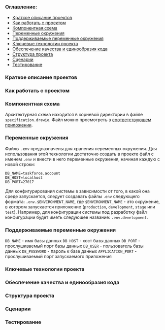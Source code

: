 ### Оглавление:

- [Краткое описание проектов](#Краткое-описание-проектов)
- [Как работать с проектом](#Как-работать-с-проектом)
- [Компонентная схема](#Компонентная-схема)
- [Переменные окружения](#Переменные-окружения)
- [Поддерживаемые переменные окружения](#Поддерживаемые-переменные-окружения)
- [Ключевые технологии проекта](#Ключевые-технологии-проекта)
- [Обеспечение качества и единообразия кода](#Обеспечение-качества-и-единообразия-кода)
- [Структура проекта](#Структура-проекта)
- [Сценарии](#Сценарии)
- [Тестирование](#Тестирование)

### Краткое описание проектов

### Как работать с проектом

### Компонентная схема

Архитектурная схема находится в корневой директории в файле `specification.drawio`. Файл можно просмотреть в [соответствующем приложении](https://app.diagrams.net/).

### Переменные окружения

Файлы `.env` предназначены для хранения переменных окружения. Для использования этой технологии достаточно создать в проекте файл с именем `.env` и внести в него переменные окружения, начиная каждую с новой строки:

```
DB_NAME=taskforce.account
DB_HOST=localhost
DB_PORT=27017
```

Для конфигурирования системы в зависимости от того, в какой она среде запускается, следует создавать файлы `.env` следующего формата:
`.env.$ENVIRONMENT_NAME`, где `$ENVIRONMENT_NAME` - это окружение, в котором запускается приложение (`production`, `development`, `stage` или `test`).
Например, для конфигурации системы под разработку файл конфигурации будет иметь следующее название: `.env.development`.

### Поддерживаемые переменные окружения

`DB_NAME` - имя базы данных
`DB_HOST` - хост базы данных
`DB_PORT` - прослушиваемый порт базы данных
`DB_USER` - пользователь базы данных
`DB_PASSWORD` - пароль к базе данных
`APPLICATION_PORT` - прослушиваемый порт запускаемого приложения

### Ключевые технологии проекта

### Обеспечение качества и единообразия кода

### Структура проекта

### Сценарии

### Тестирование
